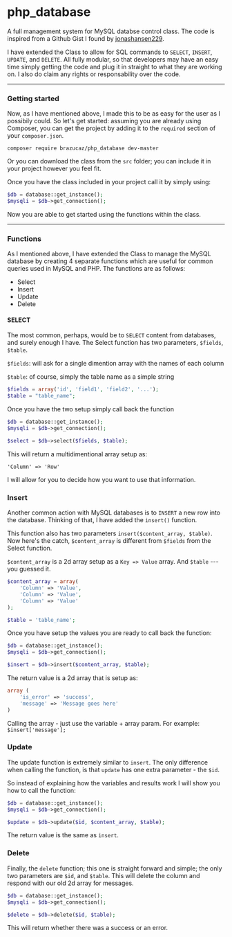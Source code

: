 # php_database
A full management system for MySQL databse control class. The code is inspired from a Github Gist I found by [jonashansen229](https://gist.github.com/jonashansen229/4534794).

I have extended the Class to allow for SQL commands to `SELECT`, `INSERT`, `UPDATE`, and `DELETE`. All fully modular, so that developers may have an easy time simply getting the code and plug it in straight to what they are working on. I also do claim any rights or responsability over the code.

---

### Getting started

Now, as I have mentioned above, I made this to be as easy for the user as I possibily could. So let's get started: assuming you are already using Composer, you can get the project by adding it to the `required` section of your `composer.json`.

```
composer require brazucaz/php_database dev-master
```

Or you can download the class from the `src` folder; you can include it in your project however you feel fit.

Once you have the class included in your project call it by simply using:

```php
$db = database::get_instance();
$mysqli = $db->get_connection();
```

Now you are able to get started using the functions within the class.

---

### Functions

As I mentioned above, I have extended the Class to manage the MySQL database by creating 4 separate functions which are useful for common queries used in MySQL and PHP. The functions are as follows:

* Select
* Insert
* Update
* Delete

#### SELECT

The most common, perhaps, would be to `SELECT` content from databases, and surely enough I have. The Select function has two parameters, `$fields`, `$table`.


`$fields`: will ask for a single dimention array with the names of each column

`$table`: of course, simply the table name as a simple string

```php
$fields = array('id', 'field1', 'field2', '...');
$table = "table_name";
```
Once you have the two setup simply call back the function

```php
$db = database::get_instance();
$mysqli = $db->get_connection();

$select = $db->select($fields, $table);
```

This will return a multidimentional array setup as:

```
'Column' => 'Row'
```

I will allow for you to decide how you want to use that information.

### Insert

Another common action with MySQL databases is to `INSERT` a new row into the database. Thinking of that, I have added the `insert()` function.

This function also has two parameters `insert($content_array, $table)`. Now here's the catch, `$content_array` is different from `$fields` from the Select function.

`$content_array` is a 2d array setup as a `Key => Value` array. And `$table` --- you guessed it.

```php
$content_array = array(
    'Column' => 'Value',
    'Column' => 'Value',
    'Column' => 'Value'
);

$table = 'table_name';
```

Once you have setup the values you are ready to call back the function:

```php
$db = database::get_instance();
$mysqli = $db->get_connection();

$insert = $db->insert($content_array, $table);
```

The return value is a 2d array that is setup as:

```php
array (
    'is_error' => 'success',
    'message' => 'Message goes here'
)
```

Calling the array - just use the variable + array param. For example: `$insert['message'];`

### Update

The update function is extremely similar to `insert`. The only difference when calling the function, is that `update` has one extra parameter - the `$id`.

So instead of explaining how the variables and results work I will show you how to call the function:

```php
$db = database::get_instance();
$mysqli = $db->get_connection();

$update = $db->update($id, $content_array, $table);
```

The return value is the same as `insert`.

### Delete

Finally, the `delete` function; this one is straight forward and simple; the only two parameters are `$id`, and `$table`. This will delete the column and respond with our old 2d array for messages.

```php
$db = database::get_instance();
$mysqli = $db->get_connection();

$delete = $db->delete($id, $table);
```

This will return whether there was a success or an error.
